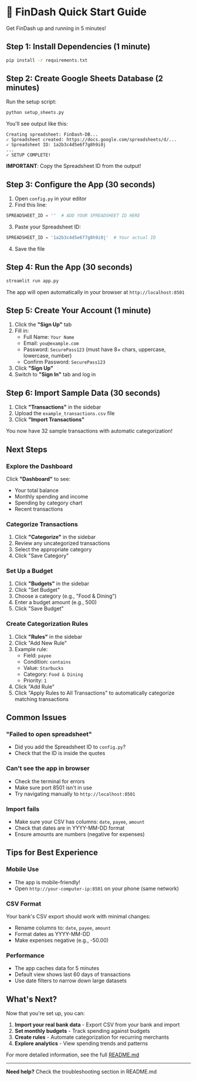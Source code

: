 # 🚀 FinDash Quick Start Guide

Get FinDash up and running in 5 minutes!

## Step 1: Install Dependencies (1 minute)

```bash
pip install -r requirements.txt
```

## Step 2: Create Google Sheets Database (2 minutes)

Run the setup script:

```bash
python setup_sheets.py
```

You'll see output like this:

```
Creating spreadsheet: FinDash-DB...
✓ Spreadsheet created: https://docs.google.com/spreadsheets/d/...
✓ Spreadsheet ID: 1a2b3c4d5e6f7g8h9i0j
...
✓ SETUP COMPLETE!
```

**IMPORTANT**: Copy the Spreadsheet ID from the output!

## Step 3: Configure the App (30 seconds)

1. Open `config.py` in your editor
2. Find this line:

```python
SPREADSHEET_ID = ''  # ADD YOUR SPREADSHEET ID HERE
```

3. Paste your Spreadsheet ID:

```python
SPREADSHEET_ID = '1a2b3c4d5e6f7g8h9i0j'  # Your actual ID
```

4. Save the file

## Step 4: Run the App (30 seconds)

```bash
streamlit run app.py
```

The app will open automatically in your browser at `http://localhost:8501`

## Step 5: Create Your Account (1 minute)

1. Click the **"Sign Up"** tab
2. Fill in:
   - Full Name: `Your Name`
   - Email: `you@example.com`
   - Password: `SecurePass123` (must have 8+ chars, uppercase, lowercase, number)
   - Confirm Password: `SecurePass123`
3. Click **"Sign Up"**
4. Switch to **"Sign In"** tab and log in

## Step 6: Import Sample Data (30 seconds)

1. Click **"Transactions"** in the sidebar
2. Upload the `example_transactions.csv` file
3. Click **"Import Transactions"**

You now have 32 sample transactions with automatic categorization!

## Next Steps

### Explore the Dashboard

Click **"Dashboard"** to see:
- Your total balance
- Monthly spending and income
- Spending by category chart
- Recent transactions

### Categorize Transactions

1. Click **"Categorize"** in the sidebar
2. Review any uncategorized transactions
3. Select the appropriate category
4. Click "Save Category"

### Set Up a Budget

1. Click **"Budgets"** in the sidebar
2. Click "Set Budget"
3. Choose a category (e.g., "Food & Dining")
4. Enter a budget amount (e.g., 500)
5. Click "Save Budget"

### Create Categorization Rules

1. Click **"Rules"** in the sidebar
2. Click "Add New Rule"
3. Example rule:
   - Field: `payee`
   - Condition: `contains`
   - Value: `Starbucks`
   - Category: `Food & Dining`
   - Priority: `1`
4. Click "Add Rule"
5. Click "Apply Rules to All Transactions" to automatically categorize matching transactions

## Common Issues

### "Failed to open spreadsheet"

- Did you add the Spreadsheet ID to `config.py`?
- Check that the ID is inside the quotes

### Can't see the app in browser

- Check the terminal for errors
- Make sure port 8501 isn't in use
- Try navigating manually to `http://localhost:8501`

### Import fails

- Make sure your CSV has columns: `date`, `payee`, `amount`
- Check that dates are in YYYY-MM-DD format
- Ensure amounts are numbers (negative for expenses)

## Tips for Best Experience

### Mobile Use

- The app is mobile-friendly!
- Open `http://your-computer-ip:8501` on your phone (same network)

### CSV Format

Your bank's CSV export should work with minimal changes:
- Rename columns to: `date`, `payee`, `amount`
- Format dates as YYYY-MM-DD
- Make expenses negative (e.g., -50.00)

### Performance

- The app caches data for 5 minutes
- Default view shows last 60 days of transactions
- Use date filters to narrow down large datasets

## What's Next?

Now that you're set up, you can:

1. **Import your real bank data** - Export CSV from your bank and import
2. **Set monthly budgets** - Track spending against budgets
3. **Create rules** - Automate categorization for recurring merchants
4. **Explore analytics** - View spending trends and patterns

For more detailed information, see the full [README.md](README.md)

---

**Need help?** Check the troubleshooting section in README.md
